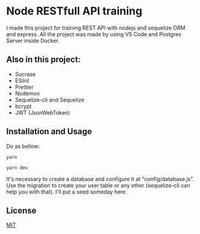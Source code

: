 # Node RESTfull API training
I made this project for training REST API with nodejs and sequelize ORM and express. All the project was made by using VS Code and Postgres Server inside Docker.

## Also in this project:
- Sucrase
- ESlint
- Prettier
- Nodemon
- Sequelize-cli and Sequelize
- bcrypt
- JWT (JsonWebToken)

## Installation and Usage

Do as bellow:

```
yarn

yarn dev

```
It's necessary to create a database and configure it at "config/database.js".
Use the migration to create your user table or any other (sequelize-cli can help you with that). I'll put a seed someday here.

## License

[MIT](https://choosealicense.com/licenses/mit/)
